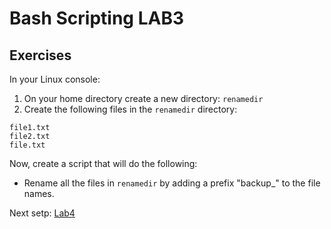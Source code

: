 # Bash Scripting LAB3

## Exercises

In your Linux console:
1. On your home directory create a new directory: `renamedir`
2. Create the following files in the `renamedir` directory:
```console
file1.txt
file2.txt
file.txt
```

Now, create a script that will do the following:
- Rename all the files in `renamedir` by adding a prefix "backup_" to the file names.


Next setp: [Lab4](lab4.md)